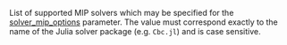 List of supported MIP solvers which may be specified for the [solver\_mip\_options](@ref) parameter.
The value must correspond exactly to the name of the Julia solver package (e.g. `Cbc.jl`) and is case sensitive.